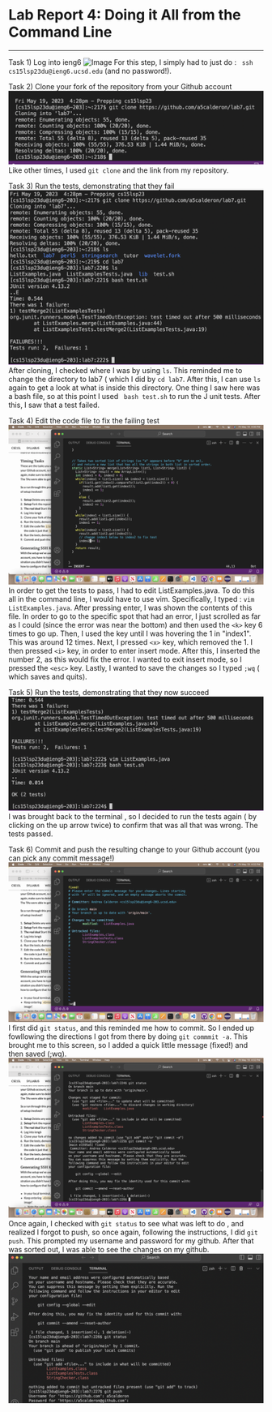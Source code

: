 # **Lab Report 4:  Doing it All from the Command Line**
---------
Task 1) Log into ieng6
![Image](https://raw.githubusercontent.com/a5calderon/cse15l-lab-reports/blob/main/Screen%20Shot%202023-05-19%20at%204.28.35%20PM.png)
For this step, I simply had to just do : ``` ssh cs15lsp23du@ieng6.ucsd.edu``` (and no password!).


Task 2) Clone your fork of the repository from your Github account
![Image](https://github.com/a5calderon/cse15l-lab-reports/blob/main/Screen%20Shot%202023-05-19%20at%204.28.56%20PM.png)
Like other times, I used ```git clone``` and the link from my repository. 

Task 3) Run the tests, demonstrating that they fail
![Image](https://github.com/a5calderon/cse15l-lab-reports/blob/main/Screen%20Shot%202023-05-19%20at%204.29.43%20PM.png)
After cloning, I checked where I was by using ```ls```. This reminded me to change the directory to lab7 ( which I did by ```cd lab7```. After this, I can use ```ls``` again to get a look at what is inside this directory. One thing I saw here was a bash file, so at this point I used ``` bash test.sh``` to run the J unit tests. After this, I saw that a test failed. 

Task 4) Edit the code file to fix the failing test
![Image](https://github.com/a5calderon/cse15l-lab-reports/blob/main/Screen%20Shot%202023-05-19%20at%204.30.49%20PM.png)
In order to get the tests to pass, I had to edit ListExamples.java. To do this all in the command line, I would have to use vim. Specifically, I typed : ```vim ListExamples.java```. After pressing enter, I was shown the contents of this file. In order to go to the specific spot that had an error, I just scrolled as far as I could (since the error was near the bottom)  and then used the ```<k>``` key 6 times to go up. Then, I used the <l> key until I was hovering the 1 in "index1". This was around 12 times. Next, I pressed ```<x>``` key, which removed the 1. I then pressed ```<i>``` key, in order to enter insert mode. After this, I inserted the number 2, as this would fix the error. I wanted to exit insert mode, so I pressed the ```<esc>``` key. Lastly, I wanted to save the changes so I typed ```;wq``` ( which saves and quits). 

Task 5) Run the tests, demonstrating that they now succeed
![Image](https://github.com/a5calderon/cse15l-lab-reports/blob/main/Screen%20Shot%202023-05-19%20at%204.31.20%20PM.png)
I was brought back to the terminal , so I decided to run the tests again ( by clicking on the up arrow twice) to confirm that was all that was wrong. The tests passed. 
  
Task 6) Commit and push the resulting change to your Github account (you can pick any commit message!)
![Image](https://github.com/a5calderon/cse15l-lab-reports/blob/main/Screen%20Shot%202023-05-19%20at%204.32.24%20PM.png)
I first did ```git status```, and this reminded me how to commit. So I ended up fowllowing the directions I got from there by doing ```git commmit -a```.  This brought me to this screen, so I added a quick little message (fixed!) and then saved (;wq). 
![Image](https://github.com/a5calderon/cse15l-lab-reports/blob/main/Screen%20Shot%202023-05-19%20at%204.32.48%20PM.png)
  Once again, I checked with ```git status``` to see what was left to do , and realized I forgot to push, so once again, following the instructions, I did ```git push```. This prompted my username and password for my github. After that was sorted out, I was able to see the changes on my github. 
![Image](https://github.com/a5calderon/cse15l-lab-reports/blob/main/Screen%20Shot%202023-05-19%20at%206.34.11%20PM.png)
